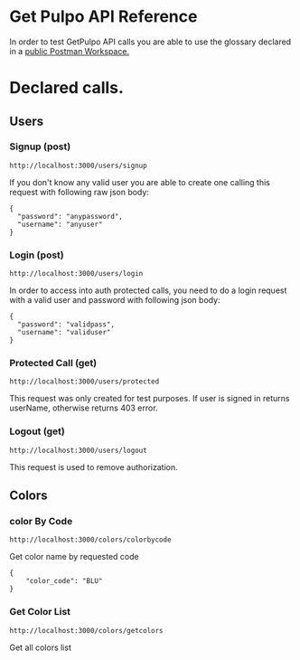 # Get Pulpo API Reference
In order to test GetPulpo API calls you are able to use the glossary declared in a [public Postman Workspace.](https://www.postman.com/coyoterulea/workspace/getpulpo-api/overview)

# Declared calls.

## Users
### Signup (post)

```
http://localhost:3000/users/signup
```
If you don't know any valid user you are able to create one calling this request with following raw json body:
```
{
  "password": "anypassword",
  "username": "anyuser"
}
```
### Login (post)

```
http://localhost:3000/users/login
```
In order to access into auth protected calls, you need to do a login request with a valid user and password with following json body:
```
{
  "password": "validpass",
  "username": "validuser"
}
```

### Protected Call (get)
```
http://localhost:3000/users/protected
```
This request was only created for test purposes. If user is signed in returns userName, otherwise returns 403 error.

### Logout (get)
```
http://localhost:3000/users/logout
```
This request is used to remove authorization.

## Colors
### color By Code
```
http://localhost:3000/colors/colorbycode
```

Get color name by requested code
```
{
    "color_code": "BLU"
}
```
### Get Color List
```
http://localhost:3000/colors/getcolors
```
Get all colors list



